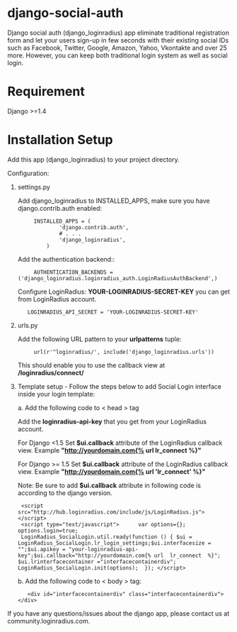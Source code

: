 django-social-auth
==================

Django social auth (django_loginradius) app eliminate traditional registration form and let your users sign-up in few seconds with their existing social IDs such as Facebook, Twitter, Google, Amazon, Yahoo, Vkontakte and over 25 more. However, you can keep both traditional login system as well as social login.

Requirement
===
Django >=1.4 

Installation Setup
===

Add this app (django_loginradius) to your project directory.

Configuration:

1. settings.py
  
    Add django_loginradius to INSTALLED_APPS, make sure you have django.contrib.auth enabled:
    
            INSTALLED_APPS = (
                    'django.contrib.auth',
                    # . . .
                    'django_loginradius',
                )
    
    Add the authentication backend::
    
            AUTHENTICATION_BACKENDS = ('django_loginradius.loginradius_auth.LoginRadiusAuthBackend',)
    
    Configure LoginRadius:
    **YOUR-LOGINRADIUS-SECRET-KEY** you can get from LoginRadius account.
            
          LOGINRADIUS_API_SECRET = 'YOUR-LOGINRADIUS-SECRET-KEY'

2. urls.py

    Add the following URL pattern to your **urlpatterns** tuple:
    
            url(r'^loginradius/', include('django_loginradius.urls'))
            
    This should enable you to use the callback view at **/loginradius/connect/**

3. Template setup - Follow the steps below to add Social Login interface inside your login template:

    a. Add the following code to < head > tag
    
      Add the **loginradius-api-key** that you get from your LoginRadius account.
      
      For Django <1.5
      Set  **$ui.callback** attribute of the LoginRadius callback view. Example **"http://yourdomain.com{% url  lr_connect %}"**
      
      For Django >= 1.5 
      Set  **$ui.callback** attribute of the LoginRadius callback view. Example **"http://yourdomain.com{% url  'lr_connect' %}"**
      
      Note: Be sure to add **$ui.callback** attribute in following code is according to the django version.
        
        <script src="http://hub.loginradius.com/include/js/LoginRadius.js"></script>
        <script type="text/javascript">      var options={};      options.login=true;       
        LoginRadius_SocialLogin.util.ready(function () { $ui = LoginRadius_SocialLogin.lr_login_settings;$ui.interfacesize = "";$ui.apikey = "your-loginradius-api-key";$ui.callback="http://yourdomain.com{% url  lr_connect  %}"; $ui.lrinterfacecontainer ="interfacecontainerdiv"; LoginRadius_SocialLogin.init(options);  }); </script>
    
    b. Add the following code to < body > tag:
    
          <div id="interfacecontainerdiv" class="interfacecontainerdiv"></div>

If you have any questions/issues about the django app, please contact us at community.loginradius.com.
